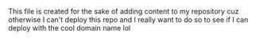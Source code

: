 This file is created for the sake of adding content to my repository cuz otherwise I can't deploy this repo and I really want to do so to see if I can deploy with the cool domain name lol
